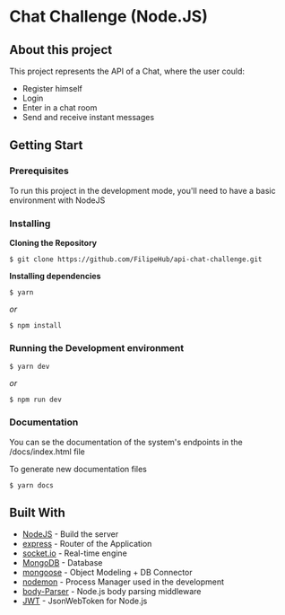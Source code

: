 # Chat Challenge (Node.JS)

## About this project

This project represents the API of a Chat, where the user could:
- Register himself 
- Login
- Enter in a chat room
- Send and receive instant messages


## Getting Start

### Prerequisites

To run this project in the development mode, you'll need to have a basic environment with NodeJS

### Installing

**Cloning the Repository**

```
$ git clone https://github.com/FilipeHub/api-chat-challenge.git

```

**Installing dependencies**

```
$ yarn
```

_or_

```
$ npm install
```
### Running the Development environment

```
$ yarn dev
```

_or_

```
$ npm run dev
```

### Documentation

You can se the documentation of the system's endpoints in the /docs/index.html file

To generate new documentation files

```
$ yarn docs
```

## Built With

- [NodeJS](https://nodejs.org/en/) - Build the server
- [express](https://expressjs.com/) - Router of the Application
- [socket.io](https://socket.io/) - Real-time engine
- [MongoDB](https://www.mongodb.com/) - Database
- [mongoose](https://mongoosejs.com/) - Object Modeling + DB Connector
- [nodemon](https://nodemon.io/) - Process Manager used in the development
- [body-Parser](https://github.com/expressjs/body-parser#readme) - Node.js body parsing middleware
- [JWT](https://www.npmjs.com/package/jsonwebtoken) - JsonWebToken for Node.js

